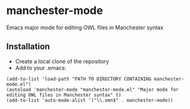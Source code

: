manchester-mode
===============

Emacs major mode for editing OWL files in Manchester syntax

## Installation

- Create a local clone of the repository
- Add to your .emacs:

```elisp
(add-to-list 'load-path "PATH TO DIRECTORY CONTAINING manchester-mode.el")
(autoload 'manchester-mode "manchester-mode.el" "Major mode for editing OWL files in Manchester syntax" t)
(add-to-list 'auto-mode-alist '("\\.omn$" . manchester-mode))
```



